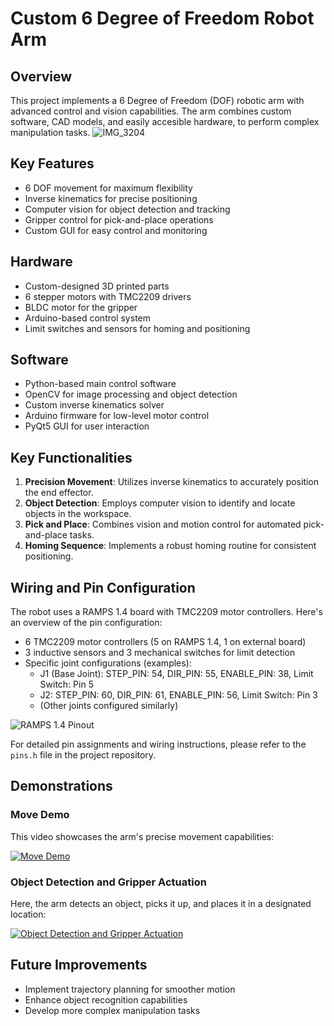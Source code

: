 # Custom 6 Degree of Freedom Robot Arm 

## Overview
This project implements a 6 Degree of Freedom (DOF) robotic arm with advanced control and vision capabilities. The arm combines custom software, CAD models, and easily accesible hardware, to perform complex manipulation tasks.
![IMG_3204](https://github.com/user-attachments/assets/6418f20c-f2b9-46b2-b623-9847ae49599c)

## Key Features
- 6 DOF movement for maximum flexibility
- Inverse kinematics for precise positioning
- Computer vision for object detection and tracking
- Gripper control for pick-and-place operations
- Custom GUI for easy control and monitoring

## Hardware
- Custom-designed 3D printed parts
- 6 stepper motors with TMC2209 drivers
- BLDC motor for the gripper
- Arduino-based control system
- Limit switches and sensors for homing and positioning

## Software
- Python-based main control software
- OpenCV for image processing and object detection
- Custom inverse kinematics solver
- Arduino firmware for low-level motor control
- PyQt5 GUI for user interaction

## Key Functionalities
1. **Precision Movement**: Utilizes inverse kinematics to accurately position the end effector.
2. **Object Detection**: Employs computer vision to identify and locate objects in the workspace.
3. **Pick and Place**: Combines vision and motion control for automated pick-and-place tasks.
4. **Homing Sequence**: Implements a robust homing routine for consistent positioning.

## Wiring and Pin Configuration
The robot uses a RAMPS 1.4 board with TMC2209 motor controllers. Here's an overview of the pin configuration:

- 6 TMC2209 motor controllers (5 on RAMPS 1.4, 1 on external board)
- 3 inductive sensors and 3 mechanical switches for limit detection
- Specific joint configurations (examples):
  - J1 (Base Joint): STEP_PIN: 54, DIR_PIN: 55, ENABLE_PIN: 38, Limit Switch: Pin 5
  - J2: STEP_PIN: 60, DIR_PIN: 61, ENABLE_PIN: 56, Limit Switch: Pin 3
  - (Other joints configured similarly)

![RAMPS 1.4 Pinout](https://github.com/user-attachments/assets/e9fb35c4-472a-451c-9f5b-543ad330c704)

For detailed pin assignments and wiring instructions, please refer to the `pins.h` file in the project repository.

## Demonstrations

### Move Demo
This video showcases the arm's precise movement capabilities:

[![Move Demo](https://img.youtube.com/vi/VIDEO_ID/0.jpg)](https://github.com/user-attachments/assets/76c58376-af98-44d1-89f5-d9b5ce975651)

### Object Detection and Gripper Actuation
Here, the arm detects an object, picks it up, and places it in a designated location:

[![Object Detection and Gripper Actuation](https://img.youtube.com/vi/VIDEO_ID/0.jpg)](https://github.com/user-attachments/assets/8c85c374-1d46-4252-8022-c0bc396d2eb2)

## Future Improvements
- Implement trajectory planning for smoother motion
- Enhance object recognition capabilities
- Develop more complex manipulation tasks

